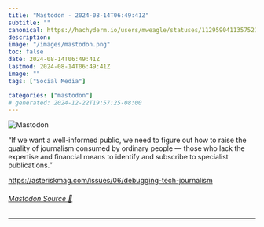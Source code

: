 ```yaml
---
title: "Mastodon - 2024-08-14T06:49:41Z"
subtitle: ""
canonical: https://hachyderm.io/users/mweagle/statuses/112959041135752125
description:
image: "/images/mastodon.png"
toc: false
date: 2024-08-14T06:49:41Z
lastmod: 2024-08-14T06:49:41Z
image: ""
tags: ["Social Media"]

categories: ["mastodon"]
# generated: 2024-12-22T19:57:25-08:00
---
```

![Mastodon](/images/mastodon.png)

<p>“If we want a well-informed public, we need to figure out how to raise the quality of journalism consumed by ordinary people — those who lack the expertise and financial means to identify and subscribe to specialist publications.”</p><p><a href="https://asteriskmag.com/issues/06/debugging-tech-journalism" target="_blank" rel="nofollow noopener noreferrer" translate="no"><span class="invisible">https://</span><span class="ellipsis">asteriskmag.com/issues/06/debu</span><span class="invisible">gging-tech-journalism</span></a></p>


###### [Mastodon Source 🐘](https://hachyderm.io/@mweagle/112959041135752125)

___
